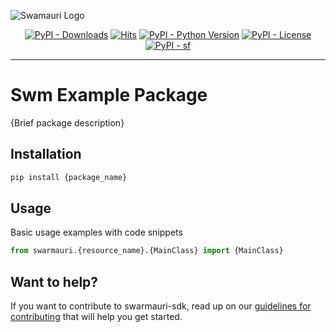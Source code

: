
![Swamauri Logo](https://res.cloudinary.com/dbjmpekvl/image/upload/v1730099724/Swarmauri-logo-lockup-2048x757_hww01w.png)

<p align="center">
    <a href="https://pypi.org/project/sf/">
        <img src="https://img.shields.io/pypi/dm/sf" alt="PyPI - Downloads"/></a>
    <a href="https://hits.sh/github.com/swarmauri/swarmauri-sdk/tree/master/pkgs/experimental/6w/">
        <img alt="Hits" src="https://hits.sh/github.com/swarmauri/swarmauri-sdk/tree/master/pkgs/experimental/6w.svg"/></a>
    <a href="https://pypi.org/project/sf/">
        <img src="https://img.shields.io/pypi/pyversions/sf" alt="PyPI - Python Version"/></a>
    <a href="https://pypi.org/project/sf/">
        <img src="https://img.shields.io/pypi/l/sf" alt="PyPI - License"/></a>
    <a href="https://pypi.org/project/sf/">
        <img src="https://img.shields.io/pypi/v/sf?label=sf&color=green" alt="PyPI - sf"/></a>
</p>

---

# Swm Example Package

{Brief package description}

## Installation

```bash
pip install {package_name}
```

## Usage
Basic usage examples with code snippets
```python
from swarmauri.{resource_name}.{MainClass} import {MainClass}
```
## Want to help?

If you want to contribute to swarmauri-sdk, read up on our [guidelines for contributing](https://github.com/swarmauri/swarmauri-sdk/blob/master/contributing.md) that will help you get started.
